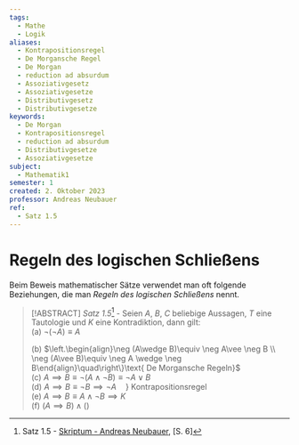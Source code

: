 ```yaml
---
tags:
  - Mathe
  - Logik
aliases:
  - Kontrapositionsregel
  - De Morgansche Regel
  - De Morgan
  - reduction ad absurdum
  - Assoziativgesetz
  - Assoziativgesetze
  - Distributivgesetz
  - Distributivgesetze
keywords:
  - De Morgan
  - Kontrapositionsregel
  - reduction ad absurdum
  - Distributivgesetze
  - Assoziativgesetze
subject:
  - Mathematik1
semester: 1
created: 2. Oktober 2023
professor: Andreas Neubauer
ref:
  - Satz 1.5
---
```

 

# Regeln des logischen Schließens

Beim Beweis mathematischer Sätze verwendet man oft folgende Beziehungen, die man *Regeln des logischen Schließens* nennt.

> [!ABSTRACT] *Satz 1.5*[^1] - Seien $A$, $B$, $C$ beliebige Aussagen, $T$ eine Tautologie und $K$ eine Kontradiktion, dann gilt:  
> (a) $\neg(\neg A)\equiv A$  
> 
> (b) $\left.\begin{align}\neg (A\wedge B)\equiv \neg A\vee \neg B \\ \neg (A\vee B)\equiv \neg A \wedge \neg B\end{align}\quad\right\}\text{ De Morgansche Regeln}$  
> (c) $A\implies B\equiv\neg(A\wedge \neg B) \equiv\neg A\vee B$  
> (d) $A\implies B\equiv \neg B\implies \neg A\quad\}\text{ Kontrapositionsregel}$  
> (e) $A\implies B\equiv A\wedge \neg B\implies K$  
> (f) $(A\implies B)\wedge()$

[^1]: Satz 1.5 - [Skriptum - Andreas Neubauer](../xEDU/JKU/Mathe/mathematik.pdf), [S. 6]